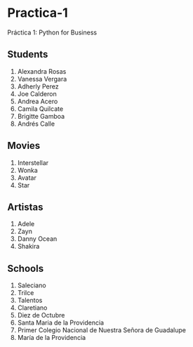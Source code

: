 # Practica-1
Práctica 1: Python for Business

## Students
1. Alexandra Rosas
2. Vanessa Vergara
3. Adherly Perez
4. Joe Calderon
5. Andrea Acero
6. Camila Quilcate
7. Brigitte Gamboa 
8. Andrés Calle

## Movies
1. Interstellar
2. Wonka
3. Avatar
4. Star

## Artistas
1. Adele
2. Zayn
3. Danny Ocean
4. Shakira

## Schools
1. Saleciano
2. Trilce
3. Talentos
4. Claretiano
5. Diez de Octubre
6. Santa Maria de la Providencia
7. Primer Colegio Nacional de Nuestra Señora de Guadalupe
8. María de la Providencia